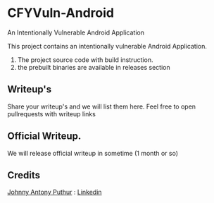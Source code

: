 # CFYVuln-Android

An Intentionally Vulnerable Android Application


This project contains an intentionally vulnerable Android Application. 

1. The project source code with build instruction.
2. the prebuilt binaries are available in releases section 


## Writeup's 

Share your writeup's and we will list them here. 
Feel free to open pullrequests with writeup links

## Official Writeup.

We will release official writeup in sometime (1 month or so)


## Credits

[Johnny Antony Puthur](https://github.com/joeblaze1216) : [Linkedin](https://www.linkedin.com/in/johnnyantony/)



